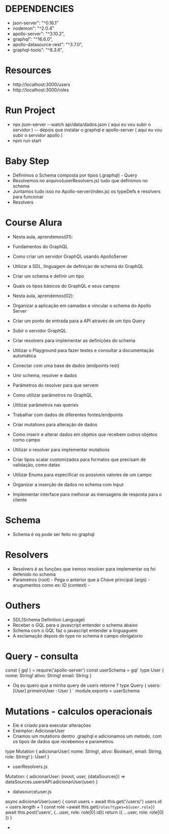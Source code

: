 # DEPENDENCIES 
- json-server": "^0.16.1"
- nodemon": "^2.0.4"
- apollo-server": "^3.10.2",
- graphql": "^16.6.0",
- apollo-datasource-rest": "^3.7.0",
- graphql-tools": "^8.3.6",


# Resources
- http://localhost:3000/users
- http://localhost:3000/roles

# Run Project
- npx json-server --watch api/data/dados.json ( aqui eu vou subir o servidor )
-- depois que instalar o graphql e apollo-server ( aqui eu vou subir o servidor apollo )
- npm run start

# Baby Step
- Definimos o Schema composta por tipos (.graphql)  - Query
- Resolvemos no arquivo(userResolvers.js) tudo que definimos no schema
- Juntamos tudo isso no Apollo-server(index.js) os typeDefs e resolvers para funcionar
- Resolvers 



# Course Alura

- Nesta aula, aprendemos(01):
- Fundamentos do GraphQL
- Como criar um servidor GraphQL usando ApolloServer
- Utilizar a SDL, linguagem de definiçao de schema do GraphQL
- Criar um schema e definir um tipo
- Quais os tipos básicos do GraphQL e seus campos

- Nesta aula, aprendemos(02):
- Organizar a aplicação em camadas e vincular o schema do Apollo Server
- Criar um ponto de entrada para a API através de um tipo Query
- Subir o servidor GraphQL
- Criar resolvers para implementar as definições do schema
- Utilizar o Playground para fazer testes e consultar a documentação    automática

- Conectar com uma base de dados (endpoints rest)
- Unir schema, resolver e dados
- Parâmetros do resolver para que servem
- Como utilizar parâmetros no GraphQL
- Utilizar parâmetros nas queries
- Trabalhar com dados de diferentes fontes/endpoints

- Criar mutations para alteração de dados
- Como inserir e alterar dados em objetos que recebem outros objetos como campo
- Utilizar o resolver para implementar mutations

- Criar tipos scalar customizados para formatos que precisam de validação, como datas
- Utilizar Enums para especificar os possíveis valores de um campo
- Organizar a inserção de dados no schema com Input
- Implementar interface para melhorar as mensagens de resposta para o cliente

# Schema 
- Schema é oq pode ser feito no graphql


# Resolvers
- Resolvers é as funções que iremos resolver para implementar oq foi defenido no schema
- Parametros (root) - Pega o anterior que a Chave principal
            (args) - arugumentos como ex: ID
            (context) - 
# Outhers
- SDL(Schema Definition Language)
- Receber o GQL para o javascript entender o schema abaixo
- Schema com o GQL faz o javascript entender a linguaguem
- A exclamação depois do type no schema é campo obrigatorio

# Query - consulta
const { gql } = require('apollo-server')
const userSchema = gql`
  type User {
    nome: String!
    ativo: String!
    email: String
  }

- Oq eu quero que a minha query de users retorne ?
  type Query {
    users: [User]
    primeiroUser : User
  }
`
module.exports = userSchema

# Mutations - calculos operacionais

- Ele é criado para executar alterações 
- Exemplor: AdicionarUser
- Criamos um mutations dentro .graphql e adicionamos um metodo, com os tipos de dados que recebemos e parametros.

type Mutation {
    adicionarUser(
      nome: String!,
      ativo: Boolean!,
      email: String,
      role: String!
    ): User!
  } 
  
  - userResolvers.js

  Mutation: {
    adicionarUser: (rooot, user, {dataSources}) => dataSources.usersAPI.adicionarUser(user)
  }

  - datasource\user.js
  
  async adicionarUser(user) {
    const users = await this.get('/users/')
    users.id = users.length + 1
    const role =await this.get(`roles?types=${user.role}`)
    await this.post('users', {...user, role: role[0].id})
    return ({
      ...user,
      role: role[0]
    })
  }

-





